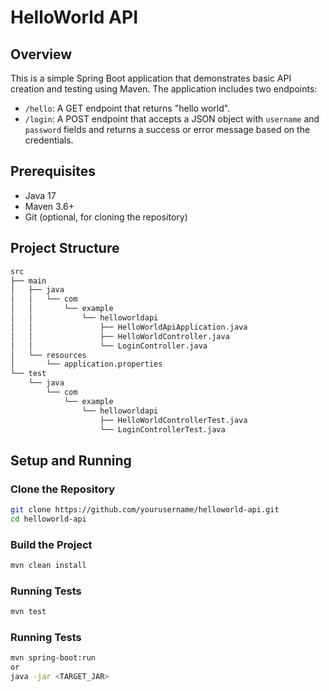 # HelloWorld API

## Overview

This is a simple Spring Boot application that demonstrates basic API creation and testing using Maven. The application includes two endpoints:

- `/hello`: A GET endpoint that returns "hello world".
- `/login`: A POST endpoint that accepts a JSON object with `username` and `password` fields and returns a success or error message based on the credentials.

## Prerequisites

- Java 17
- Maven 3.6+
- Git (optional, for cloning the repository)

## Project Structure
```bash
src
├── main
│   ├── java
│   │   └── com
│   │       └── example
│   │           └── helloworldapi
│   │               ├── HelloWorldApiApplication.java
│   │               ├── HelloWorldController.java
│   │               └── LoginController.java
│   └── resources
│       └── application.properties
└── test
    └── java
        └── com
            └── example
                └── helloworldapi
                    ├── HelloWorldControllerTest.java
                    └── LoginControllerTest.java

```


## Setup and Running

### Clone the Repository

```bash
git clone https://github.com/yourusername/helloworld-api.git
cd helloworld-api
```

### Build the Project

```bash
mvn clean install
```

### Running Tests
```bash
mvn test
```

### Running Tests
```bash
mvn spring-boot:run
or
java -jar <TARGET_JAR>
```